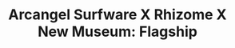 ---
ee_id: '4505'
site: '1'
type: '5'
title: 'Arcangel Surfware X Rhizome X New Museum: Flagship'
url: arcangel-surfware-x-rhizome-x-new-museum-flagship
year: '2019'
venue: New Museum, New York, NY
pitch: Built a copy of the Arcangel Surfware Flagship at the New Museum 4 one day!
  Thx Rhizome.&nbsp;
ps:
imgs: rhizome-flagship-2019-05-web-ih--aFCU.jpg,rhizome-flagship-2019-05-web-ih--ByaI.jpg,rhizome-flagship-2019-05-web-ih--C9Jd.jpg,rhizome-flagship-2019-05-web-ih--ctyY.jpg,rhizome-flagship-2019-05-web-ih--gHca.jpg,rhizome-flagship-2019-05-web-ih--gWVA.jpg,rhizome-flagship-2019-05-web-ih--Kf1f.jpg,rhizome-flagship-2019-05-web-ih--PoVD.jpg,rhizome-flagship-2019-05-web-ih--rCtD.jpg,rhizome-flagship-2019-05-web-ih--RgYi.jpg,rhizome-flagship-2019-05-web-ih--Xa05.jpg,rhizome-flagship-2019-05-web-ih--VmI3.jpg,rhizome-flagship-2019-05-web-ih--xDnP.jpg
things: "[4111] [2013-117-the-source-desktop-wireform] 2013-117 The Source Issue 1
  Desktop Wireform (SRF-014),[4112] [2013-133-the-source-issue-3-i-shot-andy-warhol]
  2013 133 The Source Issue 3 I Shot Andy Warhol (SRF-016),[4113] [2013-168-the-source-issue-4-on-and-on]
  2013-168 The Source Issue 4 On and On  (SRF-017),[4114] [2013-138-the-source-pizza-party]
  2013 138 The Source Issue 2 Pizza Party (SRF-015),[4138] [2013-115-24-Dances-For-The-Electric-Piano]
  2013-015 24 Dances For The Electric Piano (SRF-001),[4211] [2013-136-the-source-issue-5-space-invader]
  2013-136 The Source Issue 5 Space Invader  (SRF-20),[4213] [2013-137-the-source-hello-world-pen-plotter]
  2013-137 The Source Issue 6  Hello World Pen Plotter (SRF-22),[4214] [2013-140-the-source-issue-7-dooogle]
  2013-140 The Source Issue 7 Dooogle  (SRF-23),[4215] [2013-134-the-source-issue-8-six-sixty-six]
  2013-134 The Source Issue 8 Six Sixty Six  (SRF-24),[4297] [2015-159-fuck-negativity-sweatpants-srf-027]
  2015-159 Fuck Negativity Sweatpants (SRF-027),[4298] [2015-158-fuck-negativity-hoodie-srf-026]
  2015-158 Fuck Negativity Hoodie (SRF-026),[4299] [2015-157-fuck-negativity-t-shirt-srf-025]
  2015-157 Fuck Negativity T-Shirt (SRF-025),[4305] [2015-164-fuck-negativity-slides-srf-032]
  2015-164 Fuck Negativity Slides (SRF-032),[4366] [2016-077-fuck-negativity-white-sweatpants]
  2016-077 Fuck Negativity Sweatpants,[4367] [2016-078-fuck-negativity-white-hoodie-srf-035]
  2016-078 Fuck Negativity White Hoodie (SRF-035),[4368] [2016-079-fuck-negativity-white-t-shirt-srf-034]
  2016-079 Fuck Negativity White T-Shirt (SRF-034),[4378] [2016-061-the-source-digest-srf-038]
  2016-061 The Source Digest (SRF-038),[4409] [2013-141-the-source-issue-10-what-a-misunderstanding]
  2013-141 The Source  Issue #10: What a misunderstanding!,[4410] [2013-144-the-source-issue-9-colors-personal-edition]
  2013-144 The Source Issue #9: Colors Personal Edition"
layout: shows
---